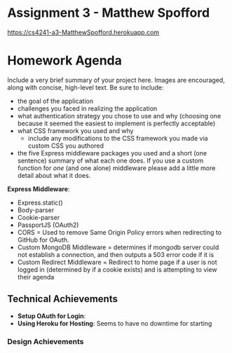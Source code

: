 # Assignment 3 - Matthew Spofford

<https://cs4241-a3-MatthewSpofford.herokuapp.com>

# Homework Agenda

Include a very brief summary of your project here. Images are encouraged, along with concise, high-level text. Be sure to include:

- the goal of the application
- challenges you faced in realizing the application
- what authentication strategy you chose to use and why (choosing one because it seemed the easiest to implement is perfectly acceptable)
- what CSS framework you used and why
  - include any modifications to the CSS framework you made via custom CSS you authored
- the five Express middleware packages you used and a short (one sentence) summary of what each one does. If you use a custom function for *one* (and one alone) middleware please 
add a little more detail about what it does.

**Express Middleware**:

- Express.static()
- Body-parser
- Cookie-parser
- PassportJS (OAuth2)
- CORS = Used to remove Same Origin Policy errors when redirecting to GitHub for OAuth.
- Custom MongoDB Middleware = determines if mongodb server could not establish a connection, and then outputs a 503 error code if it is
- Custom Redirect Middleware = Redirect to home page if a user is not logged in (determined by if a cookie exists) and is attempting to view their agenda


## Technical Achievements

- **Setup OAuth for Login**:
- **Using Heroku for Hosting**: Seems to have no downtime for starting 

### Design Achievements
